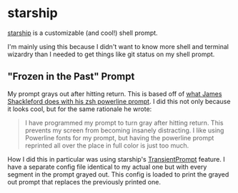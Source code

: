# starship

[starship](https://starship.rs/) is a customizable (and cool!) shell prompt.

I'm mainly using this because I didn't want to know more shell and terminal wizardry than I needed to get things like git status on my shell prompt.

## "Frozen in the Past" Prompt

My prompt grays out after hitting return. 
This is based off of [what James Shackleford does with his zsh powerline prompt](https://github.com/tshack/dotfiles/tree/master/zsh). I did this not only because it looks cool, but for the same rationale he wrote:

> I have programmed my prompt to turn gray after hitting return. This prevents my screen from becoming insanely distracting. I like using Powerline fonts for my prompt, but having the powerline prompt reprinted all over the place in full color is just too much.

How I did this in particular was using starship's [TransientPrompt](https://starship.rs/advanced-config/#transientprompt-and-transientrightprompt-in-fish) feature. I have a separate config file identical to my actual one but with every segment in the prompt grayed out. This config is loaded to print the grayed out prompt that replaces the previously printed one.

